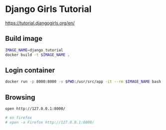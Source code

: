 # Django Girls Tutorial

https://tutorial.djangogirls.org/en/

## Build image
```bash
IMAGE_NAME=django_tutorial
docker build -t $IMAGE_NAME .
```

## Login container
```bash
docker run -p 8000:8000 -v $PWD:/usr/src/app -it --rm $IMAGE_NAME bash
```

## Browsing
```bash
open http://127.0.0.1:8000/

# on firefox
# open -a Firefox http://127.0.0.1:8000/
```
